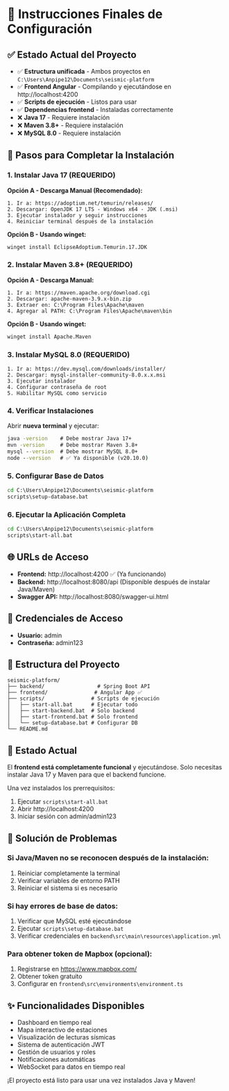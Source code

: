 # 🎯 Instrucciones Finales de Configuración

## ✅ Estado Actual del Proyecto

- ✅ **Estructura unificada** - Ambos proyectos en `C:\Users\Anpipe12\Documents\seismic-platform`
- ✅ **Frontend Angular** - Compilando y ejecutándose en http://localhost:4200
- ✅ **Scripts de ejecución** - Listos para usar
- ✅ **Dependencias frontend** - Instaladas correctamente
- ❌ **Java 17** - Requiere instalación
- ❌ **Maven 3.8+** - Requiere instalación
- ❌ **MySQL 8.0** - Requiere instalación

## 🚀 Pasos para Completar la Instalación

### 1. Instalar Java 17 (REQUERIDO)

**Opción A - Descarga Manual (Recomendado):**
```
1. Ir a: https://adoptium.net/temurin/releases/
2. Descargar: OpenJDK 17 LTS - Windows x64 - JDK (.msi)
3. Ejecutar instalador y seguir instrucciones
4. Reiniciar terminal después de la instalación
```

**Opción B - Usando winget:**
```cmd
winget install EclipseAdoptium.Temurin.17.JDK
```

### 2. Instalar Maven 3.8+ (REQUERIDO)

**Opción A - Descarga Manual:**
```
1. Ir a: https://maven.apache.org/download.cgi
2. Descargar: apache-maven-3.9.x-bin.zip
3. Extraer en: C:\Program Files\Apache\maven
4. Agregar al PATH: C:\Program Files\Apache\maven\bin
```

**Opción B - Usando winget:**
```cmd
winget install Apache.Maven
```

### 3. Instalar MySQL 8.0 (REQUERIDO)

```
1. Ir a: https://dev.mysql.com/downloads/installer/
2. Descargar: mysql-installer-community-8.0.x.x.msi
3. Ejecutar instalador
4. Configurar contraseña de root
5. Habilitar MySQL como servicio
```

### 4. Verificar Instalaciones

Abrir **nueva terminal** y ejecutar:
```cmd
java -version    # Debe mostrar Java 17+
mvn -version     # Debe mostrar Maven 3.8+
mysql --version  # Debe mostrar MySQL 8.0+
node --version   # ✅ Ya disponible (v20.10.0)
```

### 5. Configurar Base de Datos

```cmd
cd C:\Users\Anpipe12\Documents\seismic-platform
scripts\setup-database.bat
```

### 6. Ejecutar la Aplicación Completa

```cmd
cd C:\Users\Anpipe12\Documents\seismic-platform
scripts\start-all.bat
```

## 🌐 URLs de Acceso

- **Frontend:** http://localhost:4200 ✅ (Ya funcionando)
- **Backend:** http://localhost:8080/api (Disponible después de instalar Java/Maven)
- **Swagger API:** http://localhost:8080/swagger-ui.html

## 🔐 Credenciales de Acceso

- **Usuario:** admin
- **Contraseña:** admin123

## 📁 Estructura del Proyecto

```
seismic-platform/
├── backend/                 # Spring Boot API
├── frontend/               # Angular App ✅
├── scripts/               # Scripts de ejecución
│   ├── start-all.bat      # Ejecutar todo
│   ├── start-backend.bat  # Solo backend
│   ├── start-frontend.bat # Solo frontend
│   └── setup-database.bat # Configurar DB
└── README.md
```

## 🎯 Estado Actual

El **frontend está completamente funcional** y ejecutándose. Solo necesitas instalar Java 17 y Maven para que el backend funcione.

Una vez instalados los prerrequisitos:
1. Ejecutar `scripts\start-all.bat`
2. Abrir http://localhost:4200
3. Iniciar sesión con admin/admin123

## 🔧 Solución de Problemas

### Si Java/Maven no se reconocen después de la instalación:
1. Reiniciar completamente la terminal
2. Verificar variables de entorno PATH
3. Reiniciar el sistema si es necesario

### Si hay errores de base de datos:
1. Verificar que MySQL esté ejecutándose
2. Ejecutar `scripts\setup-database.bat`
3. Verificar credenciales en `backend\src\main\resources\application.yml`

### Para obtener token de Mapbox (opcional):
1. Registrarse en https://www.mapbox.com/
2. Obtener token gratuito
3. Configurar en `frontend\src\environments\environment.ts`

## ✨ Funcionalidades Disponibles

- Dashboard en tiempo real
- Mapa interactivo de estaciones
- Visualización de lecturas sísmicas
- Sistema de autenticación JWT
- Gestión de usuarios y roles
- Notificaciones automáticas
- WebSocket para datos en tiempo real

¡El proyecto está listo para usar una vez instalados Java y Maven!
